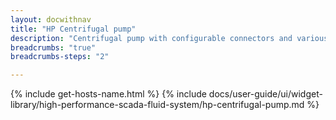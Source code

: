 ```yaml
---
layout: docwithnav
title: "HP Centrifugal pump"
description: "Centrifugal pump with configurable connectors and various states."
breadcrumbs: "true"
breadcrumbs-steps: "2"

---
```

{% include get-hosts-name.html %}
{% include docs/user-guide/ui/widget-library/high-performance-scada-fluid-system/hp-centrifugal-pump.md %}
